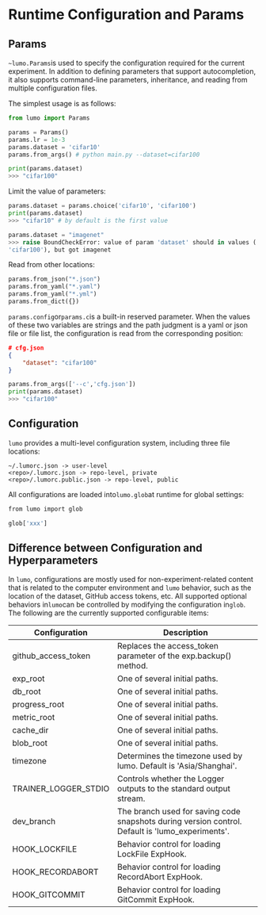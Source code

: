 # Runtime Configuration and Params

## Params

`~lumo.Params`is used to specify the configuration required for the current experiment. In addition to defining parameters that support autocompletion, it also supports command-line parameters, inheritance, and reading from multiple configuration files.

The simplest usage is as follows:

```python
from lumo import Params

params = Params()
params.lr = 1e-3
params.dataset = 'cifar10'
params.from_args() # python main.py --dataset=cifar100

print(params.dataset)
>>> "cifar100"
```

Limit the value of parameters:

```python
params.dataset = params.choice('cifar10', 'cifar100')
print(params.dataset)
>>> "cifar10" # by default is the first value

params.dataset = "imagenet"
>>> raise BoundCheckError: value of param 'dataset' should in values ('cifar10',
'cifar100'), but got imagenet
```

Read from other locations:

```python
params.from_json("*.json")
params.from_yaml("*.yaml")
params.from_yaml("*.yml")
params.from_dict({})
```

`params.config`or`params.c`is a built-in reserved parameter. When the values of these two variables are strings and the path judgment is a yaml or json file or file list, the configuration is read from the corresponding position:

```json
# cfg.json
{
    "dataset": "cifar100"
}
```

```python
params.from_args(['--c','cfg.json'])
print(params.dataset)
>>> "cifar100"
```

## Configuration

`lumo` provides a multi-level configuration system, including three file locations:

```arduino
~/.lumorc.json -> user-level
<repo>/.lumorc.json -> repo-level, private
<repo>/.lumorc.public.json -> repo-level, public
```

All configurations are loaded into`lumo.glob`at runtime for global settings:

```css
from lumo import glob

glob['xxx']
```

## Difference between Configuration and Hyperparameters

In `lumo`, configurations are mostly used for non-experiment-related content that is related to the computer environment and `lumo` behavior, such as the location of the dataset, GitHub access tokens, etc. All supported optional behaviors in`lumo`can be controlled by modifying the configuration in`glob`. The following are the currently supported configurable items:

| Configuration | Description |
| --- | --- |
| github_access_token | Replaces the access_token parameter of the exp.backup() method. |
| exp_root | One of several initial paths. |
| db_root | One of several initial paths. |
| progress_root | One of several initial paths. |
| metric_root | One of several initial paths. |
| cache_dir | One of several initial paths. |
| blob_root | One of several initial paths. |
| timezone | Determines the timezone used by lumo. Default is 'Asia/Shanghai'. |
| TRAINER_LOGGER_STDIO | Controls whether the Logger outputs to the standard output stream. |
| dev_branch | The branch used for saving code snapshots during version control. Default is 'lumo_experiments'. |
| HOOK_LOCKFILE | Behavior control for loading LockFile ExpHook. |
| HOOK_RECORDABORT | Behavior control for loading RecordAbort ExpHook. |
| HOOK_GITCOMMIT | Behavior control for loading GitCommit ExpHook. |

